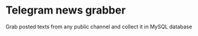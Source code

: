 # Telegram news grabber

Grab posted texts from any public channel and collect it in MySQL database
